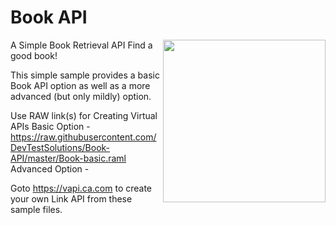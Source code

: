 Book API
=====

A Simple Book Retrieval API
<img align="right" height="260" src="https://raw.githubusercontent.com/DevTestSolutions/Book-API/master/Book.png">
Find a good book!

This simple sample provides a basic Book API option as well as a more advanced (but only mildly) option.

Use RAW link(s) for Creating Virtual APIs
Basic Option - https://raw.githubusercontent.com/DevTestSolutions/Book-API/master/Book-basic.raml
Advanced Option - 

Goto https://vapi.ca.com to create your own Link API from these sample files.

